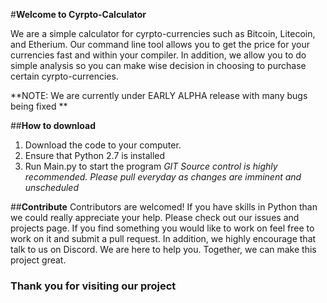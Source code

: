 
#**Welcome to Cyrpto-Calculator**

 We are a simple calculator for cyrpto-currencies such as Bitcoin, Litecoin, and Etherium. Our command line tool allows you to get the price for your currencies fast and within your compiler. In addition, we allow you to do simple analysis so you can make wise decision in choosing to purchase certain cyrpto-currencies.


**NOTE: We are currently  under EARLY ALPHA release with many bugs being fixed **


##**How to download**

 1. Download the code to your computer.
 2. Ensure that Python 2.7 is installed
 3. Run Main.py to start the program
*GIT Source control is highly recommended. Please pull everyday as changes are imminent and unscheduled*

##**Contribute**
Contributors are welcomed! If you have skills in Python than we could really appreciate your help. Please check out our issues and projects page. If you find something you would like to work on feel free to work on it and submit a pull request. In addition, we highly encourage that talk to us on Discord. We are here to help you. Together, we can make this project great.


### Thank you for visiting our project
